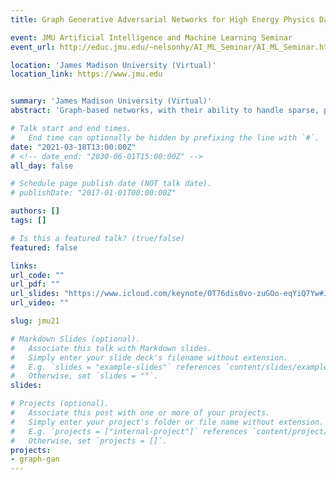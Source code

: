 ```yaml
---
title: Graph Generative Adversarial Networks for High Energy Physics Data Generation

event: JMU Artificial Intelligence and Machine Learning Seminar
event_url: http://educ.jmu.edu/~nelsonhy/AI_ML_Seminar/AI_ML_Seminar.html

location: 'James Madison University (Virtual)'
location_link: https://www.jmu.edu


summary: 'James Madison University (Virtual)'
abstract: 'Graph-based networks, with their ability to handle sparse, permutation invariant data with complex geometries, have recently proven useful in a variety of disciplines. This includes high energy physics, where they have been successfully applied to important classification and reconstruction tasks, however have yet to be explored for generation. We develop new graph-based generative models, using the message passing neural network and generative adversarial network frameworks, for simulating datasets like those produced at the CERN Large Hadron Collider (LHC). We demonstrate our model by training on and generating graphical representations of MNIST images, and jets of particles in proton-proton collisions like those at the LHC.'

# Talk start and end times.
#   End time can optionally be hidden by prefixing the line with `#`.
date: "2021-03-18T13:00:00Z"
# <!-- date_end: "2030-06-01T15:00:00Z" -->
all_day: false

# Schedule page publish date (NOT talk date).
# publishDate: "2017-01-01T00:00:00Z"

authors: []
tags: []

# Is this a featured talk? (true/false)
featured: false

links:
url_code: ""
url_pdf: ""
url_slides: "https://www.icloud.com/keynote/0T76dis0vo-zuGOo-eqYiQ7Yw#JMU_Talk_18/3/21"
url_video: ""

slug: jmu21

# Markdown Slides (optional).
#   Associate this talk with Markdown slides.
#   Simply enter your slide deck's filename without extension.
#   E.g. `slides = "example-slides"` references `content/slides/example-slides.md`.
#   Otherwise, set `slides = ""`.
slides:

# Projects (optional).
#   Associate this post with one or more of your projects.
#   Simply enter your project's folder or file name without extension.
#   E.g. `projects = ["internal-project"]` references `content/project/deep-learning/index.md`.
#   Otherwise, set `projects = []`.
projects:
- graph-gan
---
```

